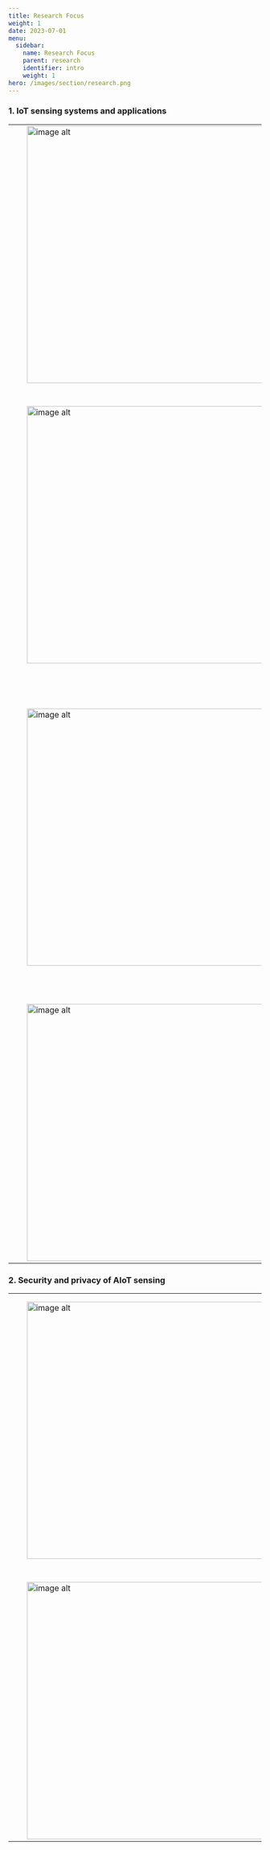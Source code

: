 ```yaml
---
title: Research Focus
weight: 1
date: 2023-07-01
menu:
  sidebar:
    name: Research Focus
    parent: research
    identifier: intro
    weight: 1
hero: /images/section/research.png
---
```

### 1. IoT sensing systems and applications

|                    |                                                                                                                             |                    |                                                                                                                                                                                                                                                                                                                                                                                                                                                                                                                           |
| ------------------ | --------------------------------------------------------------------------------------------------------------------------- | ------------------ | :------------------------------------------------------------------------------------------------------------------------------------------------------------------------------------------------------------------------------------------------------------------------------------------------------------------------------------------------------------------------------------------------------------------------------------------------------------------------------------------------------------------------ |
| &nbsp;&nbsp;&nbsp; | <img style="float: center;" src="/posts/research/images/powerline.png" alt="image alt" width="512px" position="center"> | &nbsp;&nbsp;&nbsp; | [**a. Powerline radiation sensing**](research/powerline/) <br> The periodic electric and magnetic fields emitted by the service power cables distributed in civil infrastructures provide both time and location information. Our research exploits these fields to develop clock synchronization, natural timestamping, localization, and device authentication services for indoor and wearable IoT objects.                                                                                                     |
| &nbsp;&nbsp;&nbsp; | &nbsp;&nbsp;&nbsp;                                                                                                          | &nbsp;&nbsp;&nbsp; | &nbsp;&nbsp;&nbsp;                                                                                                                                                                                                                                                                                                                                                                                                                                                                                                        |
| &nbsp;&nbsp;&nbsp; | <img style="float: center;" src="/posts/research/images/lora.png" alt="image alt" width="512px" position="center">      | &nbsp;&nbsp;&nbsp; | [**b. LoRa radio sensing**](research/lora/) <br> LoRa is a low-power wide-area network (LPWAN) technology that can interconnect IoT objects distributed in large geographic areas or deep indoor/underground structures. Its long-range communication capability enables wide-area sensing using its own radio frequency signals. We sense the arrival time, frequency bias, and strength of LoRa signal for data timestamping, network security, and object localization.                                         |
| &nbsp;&nbsp;&nbsp; | &nbsp;&nbsp;&nbsp;                                                                                                          | &nbsp;&nbsp;&nbsp; | &nbsp;&nbsp;&nbsp;                                                                                                                                                                                                                                                                                                                                                                                                                                                                                                        |
| &nbsp;&nbsp;&nbsp; | <img style="float: center;" src="/posts/research/images/audio.png" alt="image alt" width="512px" position="center">    | &nbsp;&nbsp;&nbsp; | [**c. Acoustic and imagery sensing**](research/acoustic_image/) <br> Acoustic and imagery sensing provides abundant information, but also imposes challenges on efficient processing on resource-constrained IoT objects. With deep learning techniques, we develop coordinated signal processing algorithms running on IoT objects and edge/cloud servers for indoor localization, voice recognition, and image-based object detection systems. Our systems are being deployed to manufacturing production lines. |
| &nbsp;&nbsp;&nbsp; | &nbsp;&nbsp;&nbsp;                                                                                                          | &nbsp;&nbsp;&nbsp; | &nbsp;&nbsp;&nbsp;                                                                                                                                                                                                                                                                                                                                                                                                                                                                                                        |
| &nbsp;&nbsp;&nbsp; | <img style="float: center;" src="/posts/research/images/building.png" alt="image alt" width="512px" position="center">  | &nbsp;&nbsp;&nbsp; | [**d. Building sensing**](research/building/) <br> We are interested in designing networked sensing systems to monitor the energy consumption and indoor conditions in various types of building environments (households, offices, data centers). Our research work provides enabling technologies for implementing very energy-efficient data centers in Singapore’s year-round hot and humid tropical condition.                                                                                               |

### 2. Security and privacy of AIoT sensing

|                    |                                                                                                                              |                    |                                                                                                                                                                                                                                                                                                                                                                                                                             |
| ------------------ | ---------------------------------------------------------------------------------------------------------------------------- | ------------------ | :-------------------------------------------------------------------------------------------------------------------------------------------------------------------------------------------------------------------------------------------------------------------------------------------------------------------------------------------------------------------------------------------------------------------------- |
| &nbsp;&nbsp;&nbsp; | <img style="float: center;" src="/posts/research/images/secure.png" alt="image alt" width="512px" position="center">     | &nbsp;&nbsp;&nbsp; | [**a. Secure sensing in AIoT**](research/secure/) <br> Deep neural networks have brought performance breakthroughs for sensing systems but also undesirable system complexities that may engender security vulnerabilities. The adversarial example attack is such an instance. We design and implement countermeasures that can be used by resource-constrained IoT devices against the adversarial example attack. |
| &nbsp;&nbsp;&nbsp; | &nbsp;&nbsp;&nbsp;                                                                                                           | &nbsp;&nbsp;&nbsp; | &nbsp;&nbsp;&nbsp;                                                                                                                                                                                                                                                                                                                                                                                                          |
| &nbsp;&nbsp;&nbsp; | <img style="float: center;" src="/posts/research/images/datacenter.png" alt="image alt" width="512px" position="center"> | &nbsp;&nbsp;&nbsp; | [**b. Privacy-preserving sensing in AIoT**](research/privacy/) <br> Many IoT sensors operate in privacy-sensitive spaces and times. We design efficient approaches for resource-constrained IoT sensors to enable deep neural network-based learning and inference on the sensing data while protecting the users’ privacy.                                                                                         |
